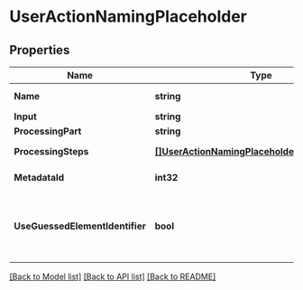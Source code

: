 # UserActionNamingPlaceholder

## Properties

Name | Type | Description | Notes
------------ | ------------- | ------------- | -------------
**Name** | **string** | Placeholder name. | 
**Input** | **string** | Input. | 
**ProcessingPart** | **string** | Part. | 
**ProcessingSteps** | [**[]UserActionNamingPlaceholderProcessingStep**](UserActionNamingPlaceholderProcessingStep.md) | Processing actions. | [optional] 
**MetadataId** | **int32** | Id of the metadata. | [optional] 
**UseGuessedElementIdentifier** | **bool** | Use the element identifier that was selected by Dynatrace. | 

[[Back to Model list]](../README.md#documentation-for-models) [[Back to API list]](../README.md#documentation-for-api-endpoints) [[Back to README]](../README.md)


